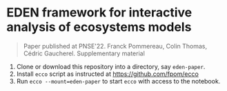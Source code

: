 # EDEN framework for interactive analysis of ecosystems models

> Paper published at PNSE'22.
> Franck Pommereau, Colin Thomas, Cédric Gaucherel.
> Supplementary material

1. Clone or download this repository into a directory, say `eden-paper`.
2. Install `ecco` script as instructed at https://github.com/fpom/ecco
3. Run `ecco --mount=eden-paper` to start `ecco` with access to the notebook.

